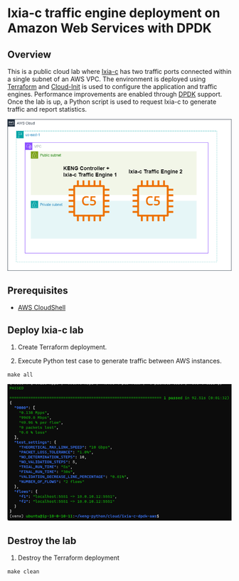 # Ixia-c traffic engine deployment on Amazon Web Services with DPDK

## Overview
This is a public cloud lab where [Ixia-c](https://github.com/open-traffic-generator/ixia-c) has two traffic ports connected within a single subnet of an AWS VPC.
The environment is deployed using [Terraform](https://www.terraform.io/) and [Cloud-Init](https://cloud-init.io/) is used to configure the application and traffic engines.
Performance improvements are enabled through [DPDK](https://www.dpdk.org/) support.
Once the lab is up, a Python script is used to request Ixia-c to generate traffic and report statistics.

![Diagram](./images/diagram.png)

## Prerequisites

* [AWS CloudShell](https://docs.aws.amazon.com/cloudshell/latest/userguide/welcome.html)

## Deploy Ixia-c lab

1. Create Terraform deployment.

2. Execute Python test case to generate traffic between AWS instances.

```
make all
```

![Results](./images/results.png)

## Destroy the lab

1. Destroy the Terraform deployment

```
make clean
```